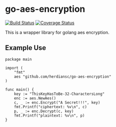 # go-aes-encryption
[![Build Status](https://travis-ci.org/herdiansc/go-aes-encryption.svg?branch=master)](https://travis-ci.org/herdiansc/go-aes-encryption)
[![Coverage Status](https://coveralls.io/repos/github/herdiansc/go-aes-encryption/badge.svg?branch=master)](https://coveralls.io/github/herdiansc/go-aes-encryption?branch=master)

This is a wrapper library for golang aes encryption.

## Example Use
```
package main

import (
	"fmt"
	aes "github.com/herdiansc/go-aes-encryption"
)

func main() {
	key := "ThisKeyHasToBe-32-CharactersLong"
	enc := aes.NewAes()
	c, _ := enc.Encrypt("A Secret!!!", key)
	fmt.Printf("ciphertext: %v\n", c)
	p, _ := enc.Decrypt(c, key)
	fmt.Printf("plaintext: %v\n", p)
}

```
